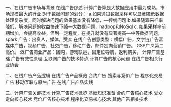 一、在线广告市场与背景
在线广告综述
计算广告算是大数据应用中最为成熟，市场规模最大的行业
对于数据问题的划分： 
a.如果通过数据采样可以显著降低数据处理复杂度，同时解决问题的效果基本没有降低，—传统问题 
b.如果随着采样率降低，解决问题的收益快速下降—大数据问题，hadoop和NoSql 
c. 如果采样率前期增加，会提高收益，但到一定程度，在提升就没有显著提高—中等数据问题，spark
广告：出资人，媒体，受众
在线广告创意类型：横幅广告，文字链广告富媒体广告，视频广告，社交广告，移动广告，邮件定向营销广告。
GSP广义第二高价。
泛广告商业产品：团购，游戏联运，固定位导航，返利购买，
计算广告基础
广告有效性原理 
互联网广告的技术特点 
计算广告的核心问题 
在线广告相关行业协会

二、在线广告产品逻辑
在线广告产品概览 
合约广告 
搜索与竞价广告 
程序化交易广告 
移动互联与原生广告 
在线广告产品实践

三、计算广告关键技术
计算广告技术概览 
基础知识准备 
合约广告核心技术 
受众定向核心技术 
竞价广告核心技术 
程序化交易核心技术 
其他广告相关技术
